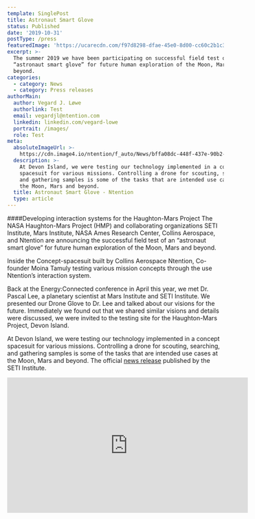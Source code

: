```yaml
---
template: SinglePost
title: Astronaut Smart Glove
status: Published
date: '2019-10-31'
postType: /press
featuredImage: 'https://ucarecdn.com/f97d8298-dfae-45e0-8d00-cc60c2b1c379/'
excerpt: >-
  The summer 2019 we have been participating on successful field test of an
  “astronaut smart glove” for future human exploration of the Moon, Mars and
  beyond.
categories:
  - category: News
  - category: Press releases
authorMain:
  author: Vegard J. Løwe
  authorlink: Test
  email: vegardjl@ntention.com
  linkedin: linkedin.com/vegard-lowe
  portrait: /images/
  role: Test
meta:
  absoluteImageUrl: >-
    https://cdn.image4.io/ntention/f_auto/News/bffa08dc-448f-437e-90b2-43abdeb05e94.Jpeg
  description: >-
    At Devon Island, we were testing our technology implemented in a concept
    spacesuit for various missions. Controlling a drone for scouting, searching,
    and gathering samples is some of the tasks that are intended use cases at
    the Moon, Mars and beyond.
  title: Astronaut Smart Glove - Ntention
  type: article
---
```

####Developing interaction systems for the Haughton-Mars Project
The NASA Haughton-Mars Project (HMP) and collaborating organizations SETI Institute, Mars Institute, NASA Ames Research Center, Collins Aerospace, and Ntention are announcing the successful field test of an “astronaut smart glove” for future human exploration of the Moon, Mars and beyond.

Inside the Concept-spacesuit built by Collins Aerospace Ntention, Co-founder Moina Tamuly testing various mission concepts through the use Ntention’s interaction system.

Back at the Energy:Connected conference in April this year, we met Dr. Pascal Lee, a planetary scientist at Mars Institute and SETI Institute. We presented our Drone Glove to Dr. Lee and talked about our visions for the future. Immediately we found out that we shared similar visions and details were discussed, we were invited to the testing site for the Haughton-Mars Project, Devon Island.

At Devon Island, we were testing our technology implemented in a concept spacesuit for various missions. Controlling a drone for scouting, searching, and gathering samples is some of the tasks that are intended use cases at the Moon, Mars and beyond. The official [news release](https://www.seti.org/press-release/astronaut-smart-glove-explore-moon-mars-and-beyond) published by the SETI Institute.

<iframe width="560" height="315" src="https://www.youtube.com/embed/BcFSFQUmmkw" frameborder="0" allow="accelerometer; autoplay; encrypted-media; gyroscope; picture-in-picture" allowfullscreen></iframe>
